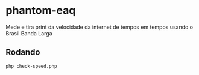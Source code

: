 # phantom-eaq
Mede e tira print da velocidade da internet de tempos em tempos usando o Brasil Banda Larga

## Rodando
`php check-speed.php`
